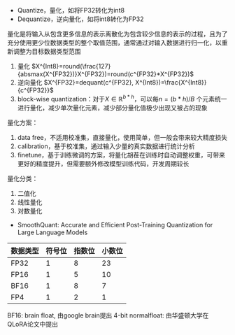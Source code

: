 - Quantize，量化，如将FP32转化为int8
- Dequantize，逆向量化，如将int8转化为FP32

量化是将输入从包含更多信息的表示离散化为包含较少信息的表示的过程，且为了充分使用更少位数据类型的整个取值范围，通常通过对输入数据进行归一化，以重新调整为目标数据类型范围

1. 量化
$X^{Int8}=round(\frac{127}{absmax(X^{FP32})}X^{FP32})=round(c^{FP32}*X^{FP32})$
2. 逆向量化
$X^{FP32}=dequant(c^{FP32}, X^{Int8})=\frac{X^{Int8}}{c^{FP32}}$
3. block-wise quantization：对于$X\in\mathbb{R}^{b*h}$，可以每$n=(b*h)/B$ 个元素统一进行量化，减少单次量化元素，减少部分量化值极少出现又被占的现象


量化方案：

1. data free，不适用校准集，直接量化，使用简单，但一般会带来较大精度损失
2. calibration，基于校准集，通过输入少量的真实数据进行统计分析
3. finetune，基于训练微调的方案，将量化胡茬在训练时自动调整权重，可带来更好的精度提升，但需要额外修改模型训练代码，开发周期较长

量化分类：

1. 二值化
2. 线性量化
3. 对数量化


- SmoothQuant: Accurate and Efficient Post-Training Quantization for Large Language Models

| 数据类型      | 符号位                          | 指数位 | 小数位
| ----------- | ------------------------------------ | --- | ---|
| FP32       | 1  | 8 | 23 |
| FP16       | 1 | 5 | 10 |
| BF16    | 1 | 8 | 7 |
| FP4 | 1 | 2 | 1 | 

BF16: brain float, 由google brain提出
4-bit normalfloat: 由华盛顿大学在QLoRA论文中提出